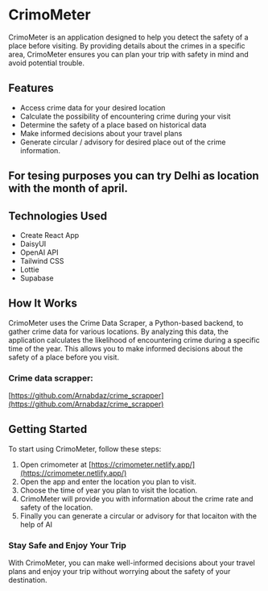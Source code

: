 # CrimoMeter

CrimoMeter is an application designed to help you detect the safety of a place before visiting. By providing details about the crimes in a specific area, CrimoMeter ensures you can plan your trip with safety in mind and avoid potential trouble.

## Features

- Access crime data for your desired location
- Calculate the possibility of encountering crime during your visit
- Determine the safety of a place based on historical data
- Make informed decisions about your travel plans
- Generate circular / advisory for desired place out of the crime information.

## For tesing purposes you can try Delhi as location with the month of april.

## Technologies Used

- Create React App
- DaisyUI
- OpenAI API
- Tailwind CSS
- Lottie
- Supabase

## How It Works

CrimoMeter uses the Crime Data Scraper, a Python-based backend, to gather crime data for various locations. By analyzing this data, the application calculates the likelihood of encountering crime during a specific time of the year. This allows you to make informed decisions about the safety of a place before you visit.

### Crime data scrapper:

[https://github.com/Arnabdaz/crime_scrapper](https://github.com/Arnabdaz/crime_scrapper)

## Getting Started

To start using CrimoMeter, follow these steps:

1. Open crimometer at [https://crimometer.netlify.app/](https://crimometer.netlify.app/)
2. Open the app and enter the location you plan to visit.
3. Choose the time of year you plan to visit the location.
4. CrimoMeter will provide you with information about the crime rate and safety of the location.
5. Finally you can generate a circular or advisory for that locaiton with the help of AI

### Stay Safe and Enjoy Your Trip

With CrimoMeter, you can make well-informed decisions about your travel plans and enjoy your trip without worrying about the safety of your destination.
